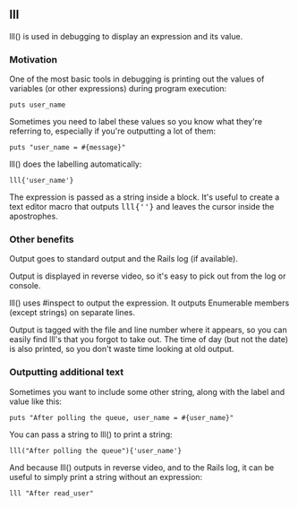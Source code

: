## lll ##

lll() is used in debugging to display an expression and its value.

### Motivation ###

One of the most basic tools in debugging is printing out the values of
variables (or other expressions) during program execution:

    puts user_name

Sometimes you need to label these values so you know what they're
referring to, especially if you're outputting a lot of them:

    puts "user_name = #{message}"

lll() does the labelling automatically: 

    lll{'user_name'}

The expression is passed as a string inside a block. It's useful to
create a text editor macro that outputs <tt>lll{''}</tt> and leaves the
cursor inside the apostrophes.

### Other benefits ###

Output goes to standard output and the Rails log (if available).

Output is displayed in reverse video, so it's easy to pick out from the
log or console.

lll() uses #inspect to output the expression. It outputs Enumerable
members (except strings) on separate lines.

Output is tagged with the file and line number where it appears, so
you can easily find lll's that you forgot to take out. The time of
day (but not the date) is also printed, so you don't waste time
looking at old output.

### Outputting additional text ###

Sometimes you want to include some other string, along with the label
and value like this:

    puts "After polling the queue, user_name = #{user_name}"

You can pass a string to lll() to print a string:

    lll("After polling the queue"){'user_name'}

And because lll() outputs in reverse video, and to the Rails log, it can
be useful to simply print a string without an expression:

    lll "After read_user"
